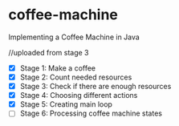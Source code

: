 # coffee-machine
Implementing a Coffee Machine in Java

//uploaded from stage 3

- [x] Stage 1: Make a coffee
- [x] Stage 2: Count needed resources
- [x] Stage 3: Check if there are enough resources
- [x] Stage 4: Choosing different actions
- [x] Stage 5: Creating main loop
- [ ] Stage 6: Processing coffee machine states 
